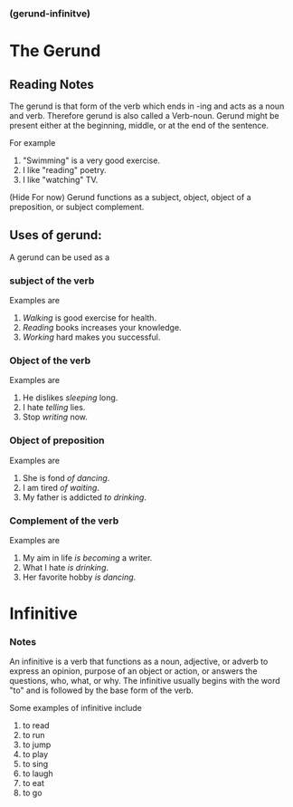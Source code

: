 ### (gerund-infinitve)

# The Gerund
## Reading Notes
The gerund is that form of the verb which ends in -ing and acts as a noun and verb. Therefore gerund is also called a Verb-noun. Gerund might be present either at the beginning, middle, or at the end of the sentence. 

For example 
1. "Swimming" is a very good exercise. 
2. I like "reading" poetry. 
3. I like "watching" TV.

(Hide For now)
Gerund functions as a subject, object, object of a preposition, or subject complement.
## Uses of gerund: 
A gerund can be used as a 

### subject of the verb
 Examples are
 1. *Walking* is good exercise for health.
 2. *Reading* books increases your knowledge.
 3. *Working* hard makes you successful.

### Object of the verb
Examples are
1. He dislikes *sleeping* long.
2. I hate *telling* lies.
3. Stop *writing* now.

### Object of preposition
Examples are
1. She is fond *of dancing*.
2. I am tired *of waiting*. 
3. My father is addicted *to drinking*. 

### Complement of the verb
Examples are
1. My aim in life *is becoming* a writer.
2. What I hate *is drinking*. 
3. Her favorite hobby *is dancing*. 

# Infinitive 

 ### Notes

An infinitive is a verb that functions as a noun, adjective, or adverb to express an opinion, purpose of an object or action, or answers the questions, who, what, or why.
The infinitive usually begins with the word "to" and is followed by the base form of the verb.

Some examples of infinitive include 
1. to read
2. to run
3. to jump
4. to play
5. to sing
6. to laugh
7. to eat
8. to go